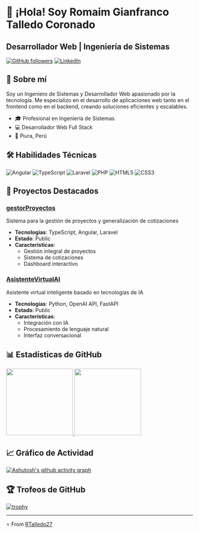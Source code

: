 # 👋 ¡Hola! Soy Romaim Gianfranco Talledo Coronado

## Desarrollador Web | Ingeniería de Sistemas

[![GitHub followers](https://img.shields.io/github/followers/RTalledo27?label=Follow&style=social)](https://github.com/RTalledo27)
[![LinkedIn](https://img.shields.io/badge/LinkedIn-0077B5?style=for-the-badge&logo=linkedin&logoColor=white)](https://www.linkedin.com/in/rtalledo27/)

## 🚀 Sobre mí

Soy un Ingeniero de Sistemas y Desarrollador Web apasionado por la tecnología. Me especializo en el desarrollo de aplicaciones web tanto en el frontend como en el backend, creando soluciones eficientes y escalables.

- 🎓 Profesional en Ingeniería de Sistemas
- 💻 Desarrollador Web Full Stack
- 📍 Piura, Perú

## 🛠️ Habilidades Técnicas

![Angular](https://img.shields.io/badge/Angular-DD0031?style=for-the-badge&logo=angular&logoColor=white)
![TypeScript](https://img.shields.io/badge/TypeScript-007ACC?style=for-the-badge&logo=typescript&logoColor=white)
![Laravel](https://img.shields.io/badge/Laravel-FF2D20?style=for-the-badge&logo=laravel&logoColor=white)
![PHP](https://img.shields.io/badge/PHP-777BB4?style=for-the-badge&logo=php&logoColor=white)
![HTML5](https://img.shields.io/badge/HTML5-E34F26?style=for-the-badge&logo=html5&logoColor=white)
![CSS3](https://img.shields.io/badge/CSS3-1572B6?style=for-the-badge&logo=css3&logoColor=white)

## 🌟 Proyectos Destacados

### [gestorProyectos](https://github.com/RTalledo27/gestorProyectos)
Sistema para la gestión de proyectos y generalización de cotizaciones
- **Tecnologías**: TypeScript, Angular, Laravel
- **Estado**: Public
- **Características**: 
  - Gestión integral de proyectos
  - Sistema de cotizaciones
  - Dashboard interactivo

### [AsistenteVirtualAI](https://github.com/RTalledo27/AsistenteVirtualAI)
Asistente virtual inteligente basado en tecnologías de IA
- **Tecnologías**: Python, OpenAI API, FastAPI
- **Estado**: Public
- **Características**:
  - Integración con IA
  - Procesamiento de lenguaje natural
  - Interfaz conversacional

## 📊 Estadísticas de GitHub

<a href="https://github.com/RTalledo27">
  <img height="180em" src="https://github-readme-stats.vercel.app/api?username=RTalledo27&show_icons=true&theme=radical&include_all_commits=true&count_private=true"/>
  <img height="180em" src="https://github-readme-stats.vercel.app/api/top-langs/?username=RTalledo27&layout=compact&langs_count=7&theme=radical"/>
</a>

## 📈 Gráfico de Actividad

[![Ashutosh's github activity graph](https://github-readme-activity-graph.cyclic.app/graph?username=RTalledo27&theme=react-dark)](https://github.com/ashutosh00710/github-readme-activity-graph)

## 🏆 Trofeos de GitHub

[![trophy](https://github-profile-trophy.vercel.app/?username=RTalledo27&theme=onedark)](https://github.com/ryo-ma/github-profile-trophy)

---

⭐️ From [RTalledo27](https://github.com/RTalledo27)
